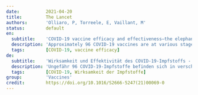 ```yaml
---
date:          2021-04-20
title:         The Lancet
authors:       'Olliaro, P, Torreele, E, Vaillant, M'
status:        default
en:
  subtitle:    'COVID-19 vaccine efficacy and effectiveness—the elephant (not) in the room'
  description: 'Approximately 96 COVID-19 vaccines are at various stages of clinical development. At present, we have the interim results of four studies published in scientific journals (on the Pfizer–BioNTech BNT162b2 mRNA vaccine, the Moderna–US National Institutes of Health [NIH] mRNA-1273 vaccine, the AstraZeneca–Oxford ChAdOx1 nCov-19 vaccine, and the Gamaleya GamCovidVac [Sputnik V] vaccine) and three studies through the US Food and Drug Administration (FDA) briefing documents (on the Pfizer–BioNTech, Moderna–NIH, and Johnson & Johnson [J&J] Ad26.COV2.S vaccines). Furthermore, excerpts of these results have been widely communicated and debated through press releases and media, sometimes in misleading ways. Although attention has focused on vaccine efficacy and comparing the reduction of the number of symptomatic cases, fully understanding the efficacy and effectiveness of vaccines is less straightforward than it might seem. Depending on how the effect size is expressed, a quite different picture might emerge.'
  tags:        [COVID-19, vaccine efficacy]
de:
  subtitle:    'Wirksamkeit und Effektivität des COVID-19-Impfstoffs - der Elefant (nicht) im Raum'
  description: 'Ungefähr 96 COVID-19-Impfstoffe befinden sich in verschiedenen Stadien der klinischen Entwicklung. Derzeit liegen uns die Zwischenergebnisse von vier Studien vor, die in wissenschaftlichen Fachzeitschriften veröffentlicht wurden (über den Pfizer-BioNTech BNT162b2 mRNA-Impfstoff, den Moderna-US National Institutes of Health [NIH] mRNA-1273-Impfstoff, den AstraZeneca-Oxford ChAdOx1 nCov-19-Impfstoff und den Impfstoff Gamaleya GamCovidVac [Sputnik V]) und drei Studien über die Briefing-Dokumente der US Food and Drug Administration (FDA) (zu den Impfstoffen Pfizer-BioNTech, Moderna-NIH und Johnson & Johnson [J&J] Ad26. COV2.S-Impfstoffe). Darüber hinaus wurden Auszüge dieser Ergebnisse in Pressemitteilungen und in den Medien weithin verbreitet und diskutiert, manchmal in irreführender Weise. Obwohl sich die Aufmerksamkeit auf die Wirksamkeit der Impfstoffe und den Vergleich der Verringerung der Zahl der symptomatischen Fälle konzentriert hat, ist das vollständige Verständnis der Wirksamkeit und Effektivität von Impfstoffen nicht so einfach, wie es vielleicht scheint. Je nachdem, wie die Effektgröße ausgedrückt wird, kann sich ein ganz anderes Bild ergeben.' 
  tags:        [COVID-19, Wirksamkeit der Impfstoffe]
group:         'Vaccines'
credit:        https://doi.org/10.1016/S2666-5247(21)00069-0
---
```

